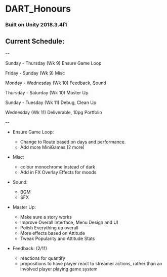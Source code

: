 # DART_Honours
### Built on Unity 2018.3.4f1


## Current Schedule:

--

Sunday - Thursday (Wk 9)
Ensure Game Loop

Friday - Sunday (Wk 9)
Misc

Monday - Wednesday (Wk 10)
Feedback, Sound

Thursday - Saturday (Wk 10)
Master Up

Sunday - Tuesday (Wk 11)
Debug, Clean Up

Wednesday (Wk 11)
Deliverable, 10pg Portfolio

--

- Ensure Game Loop:
	- Change to Route based on days and performance.
	- Add more MiniGames (2 more)

- Misc:
	- colour monochrome instead of dark
	- Add in FX Overlay Effects for moods

- Sound:
	- BGM
	- SFX

- Master Up:
	- Make sure a story works
	- Improve Overall Interface, Menu Design and UI
	- Polish Everything up overall
	- More effects based on Attitude
	- Tweak Popularity and Attitude Stats
	

- Feedback:		(2/11)
	- reactions for quantify
	- propositions to have player react to streamer actions, rather than
	  an involved player playing game system




